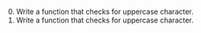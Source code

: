 0. Write a function that checks for uppercase character.
1. Write a function that checks for uppercase character.
